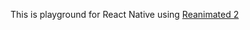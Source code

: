 This is playground for React Native using [Reanimated 2]( https://docs.swmansion.com/react-native-reanimated/)